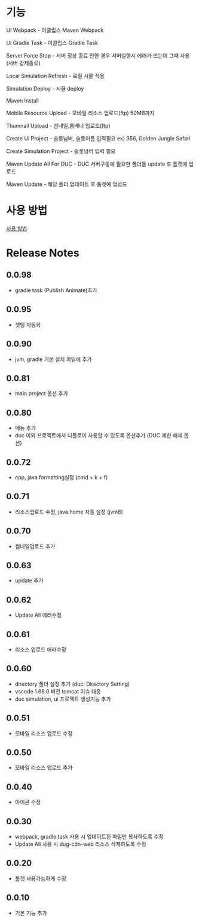 # 기능
UI Webpack - 이클립스 Maven Webpack

UI Gradle Task - 이클립스 Gradle Task

Server Force Stop - 서버 정상 종료 안한 경우 서버실행시 에러가 뜨는데 그때 사용(서버 강제종료)

Local Simulation Refresh - 로컬 시뮬 적용

Simulation Deploy - 시뮬 deploy

Maven Install

Mobile Resource Upload - 모바일 리소스 업로드(ftp) 50MB까지

Thumnail Upload - 섬네일,롱배너 업로드(ftp)

Create Ui Project - 슬롯넘버, 슬롯이름 입력필요 ex) 356, Golden Jungle Safari

Create Simulation Project - 슬롯넘버 입력 필요

Maven Update All For DUC - DUC 서버구동에 필요한 폴더들 update 후 톰캣에 업로드

Maven Update - 해당 폴더 업데이트 후 톰캣에 업로드 

# 사용 방법
[사용 방법](https://studio-g.atlassian.net/wiki/spaces/slotduc/pages/731545942/VS+Code+Extension)

# Release Notes
## 0.0.98
- gradle task (Publish Animate)추가 
## 0.0.95
- 셋팅 자동화
## 0.0.90
- jvm, gradle 기본 설치 파일에 추가
## 0.0.81
- main project 옵션 추가
## 0.0.80
- 메뉴 추가
- duc 이외 프로젝트에서 디플로이 사용할 수 있도록 옵션추가 (DUC 제한 해제 옵션)
## 0.0.72
- cpp, java formatting설정 (cmd + k + f)
## 0.0.71
- 리소스업로드 수정, java.home 자동 설정 (jvm8)
## 0.0.70
- 썸네일업로드 추가
## 0.0.63
- update 추가 
## 0.0.62
- Update All 에러수정
## 0.0.61
- 리소스 업로드 에러수정
## 0.0.60
- directory 폴더 설정 추가 (duc: Directory Setting)
- vscode 1.68.0 버전 tomcat 이슈 대응
- duc simulation, ui 프로젝트 생성기능 추가
## 0.0.51
- 모바일 리소스 업로드 수정
## 0.0.50
- 모바일 리소스 업로드 추가
## 0.0.40
- 아이콘 수정
  
## 0.0.30
- webpack, gradle task 사용 시 업데이트된 파일만 복사하도록 수정
- Update All 사용 시 dug-cdn-web 리소스 삭제하도록 수정
  
## 0.0.20
- 톰캣 사용가능하게 수정
  
## 0.0.10
- 기본 기능 추가
